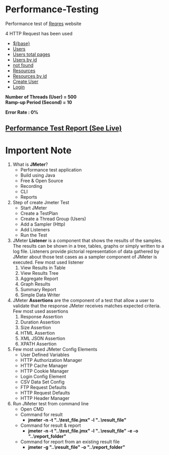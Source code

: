 ﻿# Performance-Testing

Performance test of [Reqres](https://reqres.in) website

4 HTTP Request has been used

- [${base}](https://reqres.in)
- [Users](/api/users)
- [Users total pages](/api/users/total_pages)
- [Users by id](/api/users/id)
- [not found](/api/users/1222)
- [Resources](/api/unknown)
- [Resources by id](/api/unknown/20)
- [Create User](/api/register)
- [Login](/api/login)

**Number of Threads (User) = 500** <br />
**Ramp-up Period (Second) = 10**

**Error Rate : 0%**

## [Performance Test Report (See Live)](https://touhid1.github.io/Performance-Testing/)

# Importent Note

1. What is **JMeter**?
   - Performance test application
   - Build using Java
   - Free & Open Source
   - Recording
   - CLI
   - Reports
2. Step of create Jmeter Test
   - Start JMeter
   - Create a TestPlan
   - Create a Thread Group (Users)
   - Add a Sampler (Http)
   - Add Listeners
   - Run the Test
3. JMeter **Listener** is a component that shows the results of the samples.
   The results can be shown in a tree, tables, graphs or simply written to a log file.
   Listeners provide pictorial representation of data gathered by JMeter about those test cases as a sampler component of JMeter is executed.
   Few most used listener
   1. View Results in Table
   2. View Results Tree
   3. Aggregate Report
   4. Graph Results
   5. Summary Report
   6. Simple Data Writer
4. JMeter **Assertions** are the component of a test that allow a user to validate that the response JMeter receives matches expected criteria. Few most used assertions
   1. Response Assertion
   2. Duration Assertion
   3. Size Assertion
   4. HTML Assertion
   5. XML JSON Assertion
   6. XPATH Assertion
5. Few most used JMeter Config Elements
   - User Defined Variables
   - HTTP Authorization Manager
   - HTTP Cache Manager
   - HTTP Cookie Manager
   - Login Config Element
   - CSV Data Set Config
   - FTP Request Defaults
   - HTTP Request Defaults
   - HTTP Header Manager
6. Run JMeter test from command line
   - Open CMD
   - Command for result
     - **jmeter -n -t "..\test_file.jmx" -l "..\result_file"**
   - Command for result & report
     - **jmeter -n -t "..\test_file.jmx" -l "..\result_file" -e -o "..\report_folder"**
   - Command for report from an existing result file
     - **jmeter -g "..\result_file" -o "..\report_folder"**

